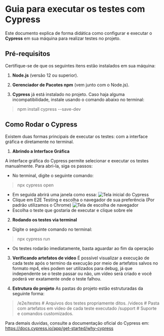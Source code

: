
# Guia para executar os testes com Cypress

  

Este documento explica de forma didática como configurar e executar o **Cypress** em sua máquina para realizar testes no projeto.

  

## Pré-requisitos

  

Certifique-se de que os seguintes itens estão instalados em sua máquina:

  

1.  **Node.js** (versão 12 ou superior).

2.  **Gerenciador de Pacotes npm** (vem junto com o Node.js).

3.  **Cypress** já está instalado no projeto. Caso haja alguma incompatibilidade, instale usando o comando abaixo no terminal:

  

> npm install cypress --save-dev

## Como Rodar o Cypress

  

Existem duas formas principais de executar os testes: com a interface gráfica e diretamente no terminal.

  

1.  **Abrindo a Interface Gráfica**

A interface gráfica do Cypress permite selecionar e executar os testes manualmente. Para abri-la, siga os passos:

 - No terminal, digite o seguinte comando:

> npx cypress open

- Em seguida abrirá uma janela como essa:
![Tela inicial do Cypress](https://i.ibb.co/sV1y9Ss/imagem-2024-11-27-173236702.png)
- Clique em E2E Testing e escolha o navegador de sua preferência (Por padrão utilizamos o Chrome)
![Tela de escolha de navegador](https://i.ibb.co/NZ5CKXP/imagem-2024-11-27-173502936.png)
- Escolha o teste que gostaria de executar e clique sobre ele

2.  **Rodando os testes via terminal**
- Digite o seguinte comando no terminal:
> npx cypress run
- Os testes rodarão imediatamente, basta aguardar ao fim da operação

3. **Verificando artefatos de video**
É possível visualizar a execução de cada teste após o termino da execução por meio de artefatos salvos no formato mp4, eles podem ser utilizados para debug, já que independente se o teste passar ou não, um vídeo será criado e você poderá ver exatamente onde o teste falhou.

4. **Estrutura do projeto**
As pastas do projeto estão estruturadas da seguinte forma:

>   /e2e/testes # Arquivos dos testes propriamente ditos.
  /videos # Pasta com artefatos em video de cada teste executado
  /support       # Suporte e comandos customizados.

Para demais duvidas, consulte a documentação oficial do Cypress em: https://docs.cypress.io/app/get-started/why-cypress